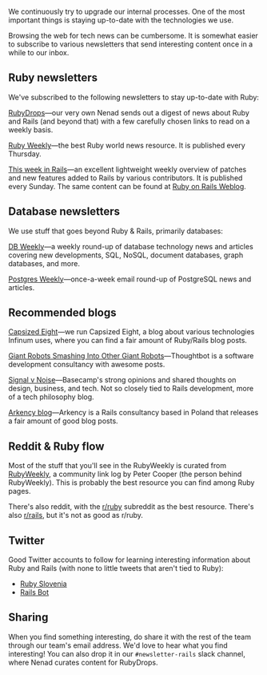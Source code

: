 We continuously try to upgrade our internal processes. One of the most important things is staying up-to-date with the technologies we use.

Browsing the web for tech news can be cumbersome. It is somewhat easier to subscribe to various newsletters that send interesting content once in a while to our inbox.

## Ruby newsletters

We've subscribed to the following newsletters to stay up-to-date with Ruby:

[RubyDrops](https://rubydrops.ongoodbits.com/)—our very own Nenad sends out a digest of news about Ruby and Rails (and beyond that) with a few carefully chosen links to read on a weekly basis.

[Ruby Weekly](http://rubyweekly.com/)—the best Ruby world news resource. It is published every Thursday.

[This week in Rails](https://rails-weekly.ongoodbits.com/)—an excellent lightweight weekly overview of patches and new features added to Rails by various contributors. It is published every Sunday. The same content can be found at [Ruby on Rails Weblog](http://weblog.rubyonrails.org/).

## Database newsletters

We use stuff that goes beyond Ruby & Rails, primarily databases:

[DB Weekly](http://dbweekly.com/)—a weekly round-up of database technology news and articles covering new developments, SQL, NoSQL, document databases, graph databases, and more.

[Postgres Weekly](http://postgresweekly.com/)—once-a-week email round-up of PostgreSQL news and articles.

## Recommended blogs

[Capsized Eight](https://infinum.co/the-capsized-eight/tags/ruby)—we run Capsized Eight, a blog about various technologies Infinum uses, where you can find a fair amount of Ruby/Rails blog posts.

[Giant Robots Smashing Into Other Giant Robots](https://robots.thoughtbot.com/)—Thoughtbot is a software development consultancy with awesome posts.

[Signal v Noise](https://m.signalvnoise.com/)—Basecamp's strong opinions and shared thoughts on design, business, and tech. Not so closely tied to Rails development, more of a tech philosophy blog.

[Arkency blog](http://blog.arkency.com/)—Arkency is a Rails consultancy based in Poland that releases a fair amount of good blog posts.

## Reddit & Ruby flow

Most of the stuff that you'll see in the RubyWeekly is curated from [RubyWeekly](http://www.rubyflow.com/), a community link log by Peter Cooper (the person behind RubyWeekly). This is probably the best resource you can find among Ruby pages.

There's also reddit, with the [r/ruby](http://reddit.com/r/ruby) subreddit as the best resource. There's also [r/rails](http://reddit.com/r/rails), but it's not as good as r/ruby.


## Twitter

Good Twitter accounts to follow for learning interesting information about Ruby and Rails (with none to little tweets that aren't tied to Ruby):

* [Ruby Slovenia](https://twitter.com/RubySlovenia)
* [Rails Bot](https://twitter.com/rails_bot)

## Sharing

When you find something interesting, do share it with the rest of the team through our team's email address. We'd love to hear what you find interesting! You can also drop it in our `#newsletter-rails` slack channel, where Nenad curates content for RubyDrops.
